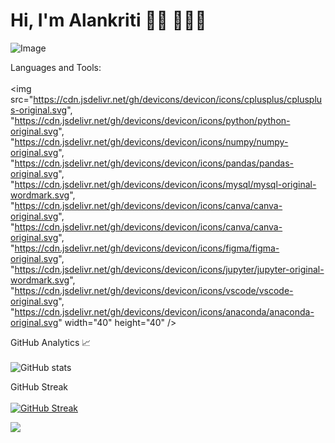 # Hi, I'm Alankriti 👋🏻 👩🏻‍💻
![Image](https://user-images.githubusercontent.com/105043695/193905970-6d63ba31-73cc-4ec9-9abb-552b9d6333dd.png)

Languages and Tools:</br></br>
<img src="https://cdn.jsdelivr.net/gh/devicons/devicon/icons/cplusplus/cplusplus-original.svg", "https://cdn.jsdelivr.net/gh/devicons/devicon/icons/python/python-original.svg", "https://cdn.jsdelivr.net/gh/devicons/devicon/icons/numpy/numpy-original.svg", "https://cdn.jsdelivr.net/gh/devicons/devicon/icons/pandas/pandas-original.svg", "https://cdn.jsdelivr.net/gh/devicons/devicon/icons/mysql/mysql-original-wordmark.svg", "https://cdn.jsdelivr.net/gh/devicons/devicon/icons/canva/canva-original.svg", "https://cdn.jsdelivr.net/gh/devicons/devicon/icons/canva/canva-original.svg", "https://cdn.jsdelivr.net/gh/devicons/devicon/icons/figma/figma-original.svg", "https://cdn.jsdelivr.net/gh/devicons/devicon/icons/jupyter/jupyter-original-wordmark.svg", "https://cdn.jsdelivr.net/gh/devicons/devicon/icons/vscode/vscode-original.svg", "https://cdn.jsdelivr.net/gh/devicons/devicon/icons/anaconda/anaconda-original.svg" width="40" height="40" />

GitHub Analytics 📈</br></br>
![GitHub stats](https://github-readme-stats.vercel.app/api?username=AlankritiKalsi-23&show_icons=true&theme=bear)

GitHub Streak</br></br>
[![GitHub Streak](https://streak-stats.demolab.com/?user=AlankritiKalsi-23&theme=horizon)](https://git.io/streak-stats)

![](https://komarev.com/ghpvc/?username=your-github-username&label=PROFILE+VIEWS&color=C64D58)


<!--
**AlankritiKalsi-23/AlankritiKalsi-23** is a ✨ _special_ ✨ repository because its `README.md` (this file) appears on your GitHub profile.

Here are some ideas to get you started:

- 🔭 I’m currently working on ...
- 🌱 I’m currently learning ...
- 👯 I’m looking to collaborate on ...
- 🤔 I’m looking for help with ...
- 💬 Ask me about ...
- 📫 How to reach me: ...
- 😄 Pronouns: ...
- ⚡ Fun fact: ...
-->
